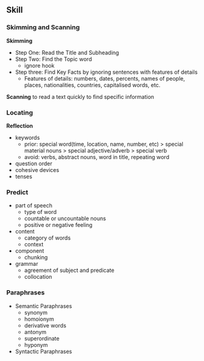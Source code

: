 ## Skill

### Skimming and Scanning

**Skimming**
- Step One: Read the Title and Subheading
- Step Two: Find the Topic word
    - ignore hook
- Step three: Find Key Facts by ignoring sentences with features of details
    - Features of details: numbers, dates, percents, names of people, places, nationalities, countries, capitalised words, etc.

**Scanning**
to read a text quickly to find specific information

### Locating

**Reflection**
- keywords
    - prior: special word(time, location, name, number, etc) > special material nouns > special adjective/adverb > special verb
    - avoid: verbs, abstract nouns, word in title, repeating word
- question order
- cohesive devices
- tenses

### Predict
- part of speech
    - type of word
    - countable or uncountable nouns
    - positive or negative feeling
- content
    - category of words
    - context
- component
    - chunking
- grammar
    - agreement of subject and predicate
    - collocation

### Paraphrases
- Semantic Paraphrases
    - synonym
    - homoionym
    - derivative words
    - antonym
    - superordinate
    - hyponym
- Syntactic Paraphrases